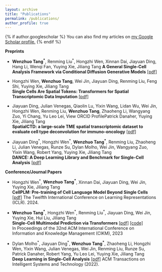 ```yaml
---
layout: archive
title: "Publications"
permalink: /publications/
author_profile: true
---
```


{% if author.googlescholar %}
  You can also find my articles on <u><a href="{{author.googlescholar}}">my Google Scholar profile</a>.</u>
{% endif %}

<!-- {% include base_path %}

{% for post in site.publications reversed %}
  {% include archive-single.html %}
{% endfor %} -->

**Preprints**

* **Wenzhuo Tang<sup>\*</sup>**, Renming Liu<sup>\*</sup>, Hongzhi Wen, Xinnan Dai, Jiayuan Ding, Hang Li, Wenqi Fan, Yuying Xie, Jiliang Tang
  **A General Single-Cell Analysis Framework via Conditional Diffusion Generative Models** [[pdf]](https://www.biorxiv.org/content/10.1101/2023.10.13.562243v1)

* Hongzhi Wen, **Wenzhuo Tang**, Wei Jin, Jiayuan Ding, Renming Liu, Feng Shi, Yuying Xie, Jiliang Tang  
  **Single Cells Are Spatial Tokens: Transformers for Spatial Transcriptomic Data Imputation** [[pdf]](https://arxiv.org/abs/2302.03038)

* Jiayuan Ding, Julian Venegas, Qiaolin Lu, Yixin Wang, Lidan Wu, Wei Jin, Hongzhi Wen, Renming Liu, **Wenzhuo Tang**, Zhaoheng Li, Wangyang Zuo, Yi Chang, Yu Leo Lei,  View ORCID ProfilePatrick Danaher, Yuying Xie, Jiliang Tang  
  **SpatialCTD: a large-scale TME spatial transcriptomic dataset to evaluate cell type deconvolution for immuno-oncology** [[pdf]](https://www.biorxiv.org/content/10.1101/2023.04.11.536333v1)

* Jiayuan Ding<sup>\*</sup>, Hongzhi Wen<sup>\*</sup>, **Wenzhuo Tang<sup>\*</sup>**, Renming Liu, Zhaoheng Li, Julian Venegas, Runze Su, Dylan Molho, Wei Jin, Wangyang Zuo, Yixin Wang, Robert Yang, Yuying Xie, Jiliang Tang  
  **DANCE: A Deep Learning Library and Benchmark for Single-Cell Analysis** [[pdf]](https://www.biorxiv.org/content/10.1101/2022.10.19.512741v3.abstract)


**Conference/Journal Papers**

* Hongzhi Wen<sup>\*</sup>, **Wenzhuo Tang<sup>\*</sup>**, Xinnan Dai, Jiayuan Ding, Wei Jin, Yuying Xie, Jiliang Tang  
  **CellPLM: Pre-training of Cell Language Model Beyond Single Cells** [[pdf]](https://openreview.net/forum?id=BKXvPDekud)
  The Twelfth International Conference on Learning Representations (ICLR). 2024.

* **Wenzhuo Tang<sup>\*</sup>**, Hongzhi Wen<sup>\*</sup>, Renming Liu<sup>\*</sup>, Jiayuan Ding, Wei Jin, Yuying Xie, Hui Liu, Jiliang Tang  
  **Single-Cell Multimodal Prediction via Transformers** [[pdf]](https://arxiv.org/abs/2303.00233) [[code]](https://github.com/OmicsML/scMoFormer/)  
  In Proceedings of the 32nd ACM International Conference on Information and Knowledge Management (CIKM), 2023

* Dylan Molho<sup>\*</sup>, Jiayuan Ding<sup>\*</sup>, **Wenzhuo Tang<sup>\*</sup>**, Zhaoheng Li, Hongzhi Wen, Yixin Wang, Julian Venegas, Wei Jin, Renming Liu, Runze Su, Patrick Danaher, Robert Yang, Yu Leo Lei, Yuying Xie, Jiliang Tang  
  **Deep Learning in Single-Cell Analysis** [[pdf]](https://dl.acm.org/doi/abs/10.1145/3641284)
  ACM Transactions on Intelligent Systems and Technology (2022).